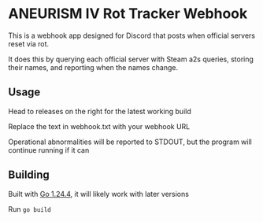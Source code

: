 # ANEURISM IV Rot Tracker Webhook

This is a webhook app designed for Discord that posts when official servers reset via rot.

It does this by querying each official server with Steam a2s queries, storing their names, and reporting when the names change.

## Usage

Head to releases on the right for the latest working build

Replace the text in webhook.txt with your webhook URL

Operational abnormalities will be reported to STDOUT, but the program will continue running if it can

## Building

Built with [Go 1.24.4](https://go.dev/), it will likely work with later versions

Run `go build`